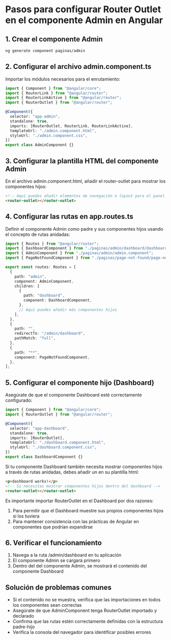 # Pasos para configurar Router Outlet en el componente Admin en Angular

## 1. Crear el componente Admin

```bash
ng generate component paginas/admin
```

## 2. Configurar el archivo admin.component.ts

Importar los módulos necesarios para el enrutamiento:

```typescript
import { Component } from "@angular/core";
import { RouterLink } from "@angular/router";
import { RouterLinkActive } from "@angular/router";
import { RouterOutlet } from "@angular/router";

@Component({
  selector: "app-admin",
  standalone: true,
  imports: [RouterOutlet, RouterLink, RouterLinkActive],
  templateUrl: "./admin.component.html",
  styleUrl: "./admin.component.css",
})
export class AdminComponent {}
```

## 3. Configurar la plantilla HTML del componente Admin

En el archivo admin.component.html, añadir el router-outlet para mostrar los componentes hijos:

```html
<!-- Aquí puedes añadir elementos de navegación o layout para el panel admin -->
<router-outlet></router-outlet>
```

## 4. Configurar las rutas en app.routes.ts

Definir el componente Admin como padre y sus componentes hijos usando el concepto de rutas anidadas:

```typescript
import { Routes } from "@angular/router";
import { DashboardComponent } from "./paginas/admin/dashboard/dashboard.component";
import { AdminComponent } from "./paginas/admin/admin.component";
import { PageNotFoundComponent } from "./paginas/page-not-found/page-not-found.component";

export const routes: Routes = [
  {
    path: "admin",
    component: AdminComponent,
    children: [
      {
        path: "dashboard",
        component: DashboardComponent,
      },
      // Aquí puedes añadir más componentes hijos
    ],
  },
  {
    path: "",
    redirectTo: "/admin/dashboard",
    pathMatch: "full",
  },
  {
    path: "**",
    component: PageNotFoundComponent,
  },
];
```

## 5. Configurar el componente hijo (Dashboard)

Asegúrate de que el componente Dashboard esté correctamente configurado:

```typescript
import { Component } from "@angular/core";
import { RouterOutlet } from "@angular/router";

@Component({
  selector: "app-dashboard",
  standalone: true,
  imports: [RouterOutlet],
  templateUrl: "./dashboard.component.html",
  styleUrl: "./dashboard.component.css",
})
export class DashboardComponent {}
```

Si tu componente Dashboard también necesita mostrar componentes hijos a través de rutas anidadas, debes añadir un <router-outlet> en su plantilla html:

```html
<p>dashboard works!</p>
<!-- Si necesitas mostrar componentes hijos dentro del dashboard -->
<router-outlet></router-outlet>
```

Es importante importar RouterOutlet en el Dashboard por dos razones:

1. Para permitir que el Dashboard muestre sus propios componentes hijos si los tuviera
2. Para mantener consistencia con las prácticas de Angular en componentes que podrían expandirse

## 6. Verificar el funcionamiento

1. Navega a la ruta /admin/dashboard en tu aplicación
2. El componente Admin se cargará primero
3. Dentro del <router-outlet> del componente Admin, se mostrará el contenido del componente Dashboard

## Solución de problemas comunes

- Si el contenido no se muestra, verifica que las importaciones en todos los componentes sean correctas
- Asegúrate de que AdminComponent tenga RouterOutlet importado y declarado
- Confirma que las rutas estén correctamente definidas con la estructura padre-hijo
- Verifica la consola del navegador para identificar posibles errores
